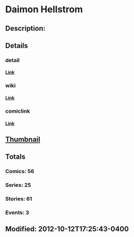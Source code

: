 # Daimon Hellstrom
## Description: 
## Details
### detail
#### [Link](http://marvel.com/comics/characters/1010719/daimon_hellstrom?utm_campaign=apiRef&utm_source=225578a89fc76f3d20fbffda5d17a88d)
### wiki
#### [Link](http://marvel.com/universe/Hellstorm?utm_campaign=apiRef&utm_source=225578a89fc76f3d20fbffda5d17a88d)
### comiclink
#### [Link](http://marvel.com/comics/characters/1010719/daimon_hellstrom?utm_campaign=apiRef&utm_source=225578a89fc76f3d20fbffda5d17a88d)
## [Thumbnail](http://i.annihil.us/u/prod/marvel/i/mg/9/60/4ce5a2959ba25.jpg)
## Totals
### Comics: 56
### Series: 25
### Stories: 61
### Events: 3
## Modified: 2012-10-12T17:25:43-0400